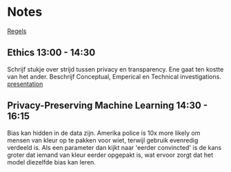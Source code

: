 # Notes
[Regels](https://www.han.nl/opleidingen/master/applied-data-science/deeltijd/praktische-info/degree-statute-and-education-and-examination-regulations-of-the-master-s-degree-applied-science-24-25.pdf)

## Ethics 13:00 - 14:30
Schrijf stukje over strijd tussen privacy en transparency. Ene gaat ten kostte van het ander.
Beschrijf Conceptual, Emperical en Technical investigations.
[presentation](https://docs.google.com/presentation/d/1IDqjla61ZIUn2o6BH57r1ephQe9J40fRKL-M2GDY0tc/edit?pli=1#slide=id.g2f625d5a971_0_23)

## Privacy-Preserving Machine Learning 14:30 - 16:15
Bias kan hidden in de data zijn. Amerika police is 10x more likely om mensen van kleur op te pakken voor wiet, terwijl gebruik evenredig verdeeld is. Als een parameter dan kijkt naar 'eerder convincted' is de kans groter dat iemand van kleur eerder opgepakt is, wat ervoor zorgt dat het model diezelfde bias kan leren. 


